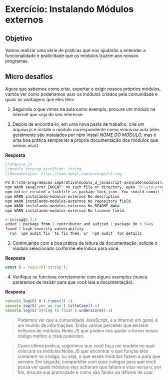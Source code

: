 # Exercício: Instalando Módulos externos


## Objetivo

Vamos realizar uma série de práticas que nos ajudarão a entender a funcionalidade e praticidade que os módulos trazem aos nossos programas.


## Micro desafios

Agora que sabemos como criar, exportar e exigir nossos próprios módulos, vamos ver como poderíamos usar os módulos criados pela comunidade e quais as vantagens que eles têm:


1. Seguindo o que vimos na aula como exemplo, procure um módulo na internet que seja do seu interesse.


2. Depois de encontrá-lo, em uma nova pasta de trabalho, crie um arquivo.js e instale o módulo correspondente como vimos na aula (eles geralmente são instalados por npm install *NOME DO MÓDULO*, mas é uma boa prática sempre ler a própria documentação dos módulos que vamos usar).


**Resposta**

```js
//arquivo.js
//modulo externo escolhido: string
//documentação: https://www.npmjs.com/package/string
```


```powershell
PS D:\ctd-programacao-imperativa\modulo_2_javascript-avancado\modulos\instalando-modulos-externos> npm i string
npm WARN saveError ENOENT: no such file or directory, open 'D:\ctd-programacao-imperativa\modulo_2_javascript-avancado\modulos\instalando-modulos-externos\package.json'
npm notice created a lockfile as package-lock.json. You should commit this file.
npm WARN instalando-modulos-externos No description
npm WARN instalando-modulos-externos No repository field.
npm WARN instalando-modulos-externos No README data
npm WARN instalando-modulos-externos No license field.

+ string@3.3.3
added 1 package from 1 contributor and audited 1 package in 0.984s
found 1 high severity vulnerability
  run `npm audit fix` to fix them, or `npm audit` for details
```


3. Continuando com a boa prática de leitura da documentação, solicite o módulo selecionado conforme ele indica para você.


**Resposta**

```js
const S = require('string');
```


4. Verifique se funciona corretamente com alguns exemplos (nunca pararemos de insistir para que você leia a documentação).


**Resposta**

```js
console.log(S('#').times(3).s)
console.log(S('yes_we_can').titleCase().s)
console.log(S('string to float').underscore().s)
```


>Podemos ver que a comunidade JavaScript, e a Internet em geral, é um mundo de informações. Então vamos perceber que existem milhares de módulos Node.JS que podem nos ajudar a tornar nosso código melhor e mais poderoso.

>Como última prática, sugerimos que você faça um modelo no qual colocará os módulos Node.JS que encontrar e que função eles cumprem no código, ou seja, o que esses módulos fazem e para que servem. Em seguida, compartilhe com seus colegas para que você possa ver quais módulos eles acharam que faltam e vice-versa e, por fim, discuta sua praticidade e como são fáceis ou difíceis de usar. 



